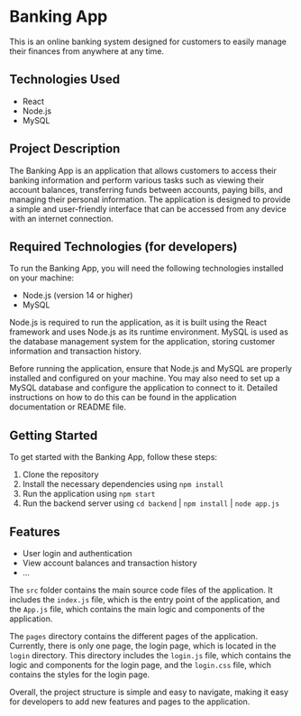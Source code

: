 # Banking App

This is an online banking system designed for customers to easily manage their finances from anywhere at any time.

## Technologies Used

- React
- Node.js
- MySQL

## Project Description

The Banking App is an application that allows customers to access their banking information and perform various tasks such as viewing their account balances, transferring funds between accounts, paying bills, and managing their personal information. The application is designed to provide a simple and user-friendly interface that can be accessed from any device with an internet connection.

## Required Technologies (for developers)

To run the Banking App, you will need the following technologies installed on your machine:

- Node.js (version 14 or higher)
- MySQL

Node.js is required to run the application, as it is built using the React framework and uses Node.js as its runtime environment. MySQL is used as the database management system for the application, storing customer information and transaction history.

Before running the application, ensure that Node.js and MySQL are properly installed and configured on your machine. You may also need to set up a MySQL database and configure the application to connect to it. Detailed instructions on how to do this can be found in the application documentation or README file.

## Getting Started

To get started with the Banking App, follow these steps:

1. Clone the repository
2. Install the necessary dependencies using `npm install`
3. Run the application using `npm start`
4. Run the backend server using `cd backend` | `npm install` | `node app.js`

## Features

- User login and authentication
- View account balances and transaction history
- ...

The `src` folder contains the main source code files of the application. It includes the `index.js` file, which is the entry point of the application, and the `App.js` file, which contains the main logic and components of the application.

The `pages` directory contains the different pages of the application. Currently, there is only one page, the login page, which is located in the `login` directory. This directory includes the `login.js` file, which contains the logic and components for the login page, and the `login.css` file, which contains the styles for the login page.

Overall, the project structure is simple and easy to navigate, making it easy for developers to add new features and pages to the application.
